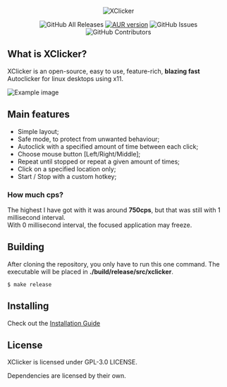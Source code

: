 <p align="center">
	<img src="https://raw.githubusercontent.com/robiot/XClicker/main/img/banner.png" alt="XClicker" />
</p>
<p align="center">
	<img alt="GitHub All Releases" src="https://img.shields.io/github/downloads/robiot/XClicker/total?label=GitHub%20Downloads" />
  	<a href="https://aur.archlinux.org/packages/xclicker"><img alt="AUR version" src="https://img.shields.io/aur/version/xclicker" /></a>
  	<img alt="GitHub Issues" src="https://img.shields.io/github/issues/robiot/XClicker.svg" />
  	<img alt="GitHub Contributors" src="https://img.shields.io/github/contributors/robiot/XClicker" /></a>
</p>

## What is XClicker?
XClicker is an open-source, easy to use, feature-rich, **blazing fast** Autoclicker for linux desktops using x11.

![Example image](https://raw.githubusercontent.com/robiot/XClicker/main/img/newexample.png)

## Main features
 * Simple layout;
 * Safe mode, to protect from unwanted behaviour;
 * Autoclick with a specified amount of time between each click;
 * Choose mouse button [Left/Right/Middle];
 * Repeat until stopped or repeat a given amount of times;
 * Click on a specified location only;
 * Start / Stop with a custom hotkey;

### How much cps?
The highest I have got with it was around **750cps**, but that was still with 1 millisecond interval.\
With 0 millisecond interval, the focused application may freeze.

## Building

After cloning the repository, you only have to run this one command. The executable will be placed in **./build/release/src/xclicker**.
```
$ make release
```

## Installing
Check out the [Installation Guide](https://github.com/robiot/XClicker/wiki/Installation)

## License
XClicker is licensed under GPL-3.0 LICENSE.

Dependencies are licensed by their own.
